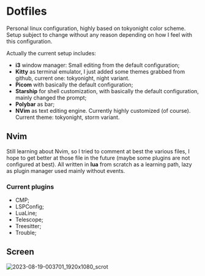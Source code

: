 # Dotfiles
Personal linux configuration, highly based on tokyonight color scheme. Setup subject to change without any reason depending on how I feel with this configuration. 

Actually the current setup includes:
- **i3** window manager: Small editing from the default configuration;
- **Kitty** as terminal emulator, I just added some themes grabbed from github, current one: tokyonight, night variant.
- **Picom** with basically the default configuration;
- **Starship** for shell customization, with basically the default configuration, mainly changed the prompt;
- **Polybar** as bar;
- **NVim** as text editing engine. Currently highly customized (of course). Current theme: tokyonight, storm variant.

## Nvim
Still learning about Nvim, so I tried to comment at best the various files, I hope to get better at those file in the future (maybe some plugins are not configured at best).
All written in **lua** from scratch as a learning path, lazy as plugin manager used mainly without events.

### Current plugins
- CMP;
- LSPConfig;
- LuaLine;
- Telescope;
- Treesitter;
- Trouble;

## Screen
![2023-08-19-003701_1920x1080_scrot](https://github.com/Glareascum/dotfiles/assets/49961900/cc1dfc15-58bb-451e-92b5-cb92e93b6d5d)

